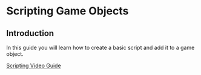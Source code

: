# **Scripting Game Objects**

## **Introduction**
In this guide you will learn how to create a basic script and add it to a game object.

[Scripting Video Guide]()


